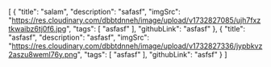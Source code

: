 [
  {
    "title": "salam",
    "description": "safasf",
    "imgSrc": "https://res.cloudinary.com/dbbtdnneh/image/upload/v1732827085/ujh7fxztkwaibz6tj0f6.jpg",
    "tags": [
      "asfasf"
    ],
    "githubLink": "asfasf"
  },
  {
    "title": "asfasf",
    "description": "asfasf",
    "imgSrc": "https://res.cloudinary.com/dbbtdnneh/image/upload/v1732827336/jypbkvz2aszu8weml76y.png",
    "tags": [
      "asfasf"
    ],
    "githubLink": "asfsf"
  }
]